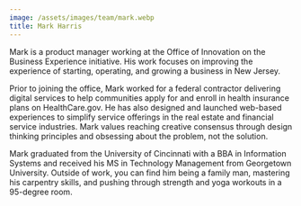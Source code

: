 ```yaml
---
image: /assets/images/team/mark.webp
title: Mark Harris
---
```


Mark is a product manager working at the Office of Innovation on the Business Experience initiative. His work focuses on improving the experience of starting, operating, and growing a business in New Jersey.

Prior to joining the office, Mark worked for a federal contractor delivering digital services to help communities apply for and enroll in health insurance plans on HealthCare.gov. He has also designed and launched web-based experiences to simplify service offerings in the real estate and financial service industries. Mark values reaching creative consensus through design thinking principles and obsessing about the problem, not the solution.

Mark graduated from the University of Cincinnati with a BBA in Information Systems and received his MS in Technology Management from Georgetown University. Outside of work, you can find him being a family man, mastering his carpentry skills, and pushing through strength and yoga workouts in a 95-degree room.
